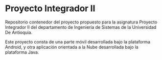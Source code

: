 Proyecto Integrador II
===================

Repositorio contenedor del proyecto propuesto para la asignatura Proyecto Integrador II del departamento de Ingeniería de Sistemas de la Universidad De Antioquia.

Este proyecto consta de una parte móvil desarrollada bajo la plataforma Android, y otra aplicación orientada a la Nube desarrollada bajo la plataforma Java.